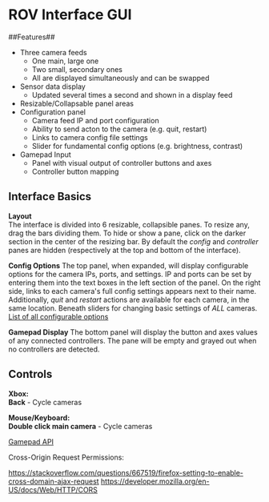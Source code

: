 # ROV Interface GUI
##Features##
* Three camera feeds
  * One main, large one
  * Two small, secondary ones
  * All are displayed simultaneously and can be swapped
* Sensor data display
  * Updated several times a second and shown in a display feed
* Resizable/Collapsable panel areas
* Configuration panel
  * Camera feed IP and port configuration
  * Ability to send acton to the camera (e.g. quit, restart)
  * Links to camera config file settings
  * Slider for fundamental config options (e.g. brightness, contrast)
* Gamepad Input
  * Panel with visual output of controller buttons and axes
  * Controller button mapping

## Interface Basics
**Layout**  
The interface is divided into 6 resizable, collapsible panes. To resize any, drag the bars dividing them. To hide or show a pane, click on the darker section in the center of the resizing bar. By default the _config_ and _controller_ panes are hidden (respectively at the top and bottom of the interface).  

**Config Options**
The top panel, when expanded, will display configurable options for the camera IPs, ports, and settings. IP and ports can be set by entering them into the text boxes in the left section of the panel. On the right side, links to each camera's full config settings appears next to their name. Additionally, _quit_ and _restart_ actions are available for each camera, in the same location. Beneath sliders for changing basic settings of _ALL_ cameras.  
[List of all configurable options](http://www.lavrsen.dk/foswiki/bin/view/Motion/MotionGuideBasicFeatures)

**Gamepad Display**
The bottom panel will display the button and axes values of any connected controllers. The pane will be empty and grayed out when no controllers are detected.

## Controls
**Xbox:**  
**Back** - Cycle cameras  

**Mouse/Keyboard:**  
**Double click main camera** - Cycle cameras  

[Gamepad API](https://developer.mozilla.org/en-US/docs/Web/API/Gamepad_API/Using_the_Gamepad_API#Browser_compatibility)

Cross-Origin Request Permissions:

https://stackoverflow.com/questions/667519/firefox-setting-to-enable-cross-domain-ajax-request
https://developer.mozilla.org/en-US/docs/Web/HTTP/CORS


